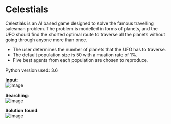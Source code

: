# Celestials
Celestials is an AI based game designed to solve the famous travelling salesman problem. The problem is modelled in forms of planets, and the UFO should find the shorted optimal route to traverse all the planets without going through anyone more than once.  

* The user determines the number of planets that the UFO has to traverse.
* The default population size is 50 with a muation rate of 1%.  
* Five best agents from each population are chosen to reproduce.
 
Python version used: 3.6

**Input**:  
![image](https://user-images.githubusercontent.com/48844695/143930183-fdb00c01-c24b-4c1a-a3f6-d93fc0c3d1c3.png)

**Searching**:  
![image](https://user-images.githubusercontent.com/48844695/143930225-3725e036-2ad3-4957-9c5b-eed54a6544f6.png)

**Solution found**:  
![image](https://user-images.githubusercontent.com/48844695/143930290-7a4aa7d0-8d91-4d22-b541-f9aeba751566.png)
